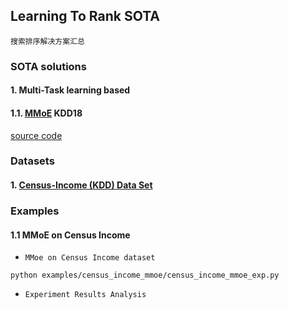 ## Learning To Rank SOTA

`搜索排序解决方案汇总`

### SOTA solutions

#### 1. Multi-Task learning based

#### 1.1. [MMoE](https://www.kdd.org/kdd2018/accepted-papers/view/modeling-task-relationships-in-multi-task-learning-with-multi-gate-mixture-) KDD18

[source code](https://github.com/drawbridge/keras-mmoe)

### Datasets

#### 1. [Census-Income (KDD) Data Set](http://archive.ics.uci.edu/ml/datasets/Census-Income+(KDD))

### Examples

####  1.1 MMoE on Census Income

- `MMoe on Census Income dataset`

```angular2html
python examples/census_income_mmoe/census_income_mmoe_exp.py
```

- `Experiment Results Analysis`




